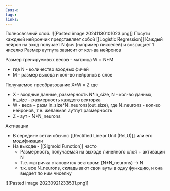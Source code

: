 ```yaml
---
Связи: 
tags: 
links:
---
```

Полносвязный слой.
![[Pasted image 20241130101023.png]]
Посути каждный нейрончик представляет собой [[Logistic Regression]]
Каждый нейрон на вход получает N фич (например пикселей) и возращает 1 чиселко
Размер аутпута зависит от кол-ва нейронов

Размер тренируемвых весов - матрица W = N*M
- где N - количество входных фичей
- M - размер выхода и кол-во нейронов в слое

Получаемое преобразование
X*W = Z
где
- X - входные данные, размерность N\*in_size, N - кол-во данных, in_size - размерность каждого векторка
- W - веса - разм in_size\*N_neurons(out_size), где N_neurons - кол-во нейронов, т.е. желаемая аутпут размерность
- Z - аут - N\*N_neurons


Активации
- В середине сетки обычно [[Rectified Linear Unit (ReLU)]] или его модификации
- На выходе - [[Sigmoid Function]] часто
	-  Размерность, получаемая на выходе линейного слоя + активации N
	- Т.е. матричка становится вектором: (N\*N_neurons) -> N
	- т.к. все N_neurons, складывают свои ауты в одну функцию, и она выдает по ним чиселку

![[Pasted image 20230921233531.png]]